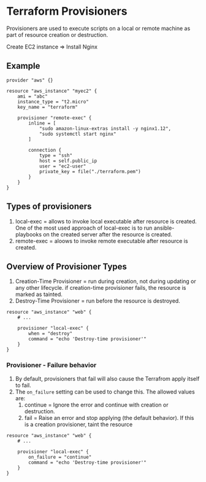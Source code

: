 # Terraform Provisioners

Provisioners are used to execute scripts on a local or remote machine as part of resource creation or destruction.

Create EC2 instance => Install Nginx 

## Example

```
provider "aws" {}

resource "aws_instance" "myec2" {
    ami = "abc"
    instance_type = "t2.micro"
    key_name = "terraform"

    provisioner "remote-exec" {
        inline = [
            "sudo amazon-linux-extras install -y nginx1.12",
            "sudo systemctl start nginx"
        ]

        connection {
            type = "ssh"
            host = self.public_ip
            user = "ec2-user"
            private_key = file("./terraform.pem")
        }
    }
}
```

## Types of provisioners
1. local-exec = allows to invoke local executable after resource is created. One of the most used approach of local-exec is to run ansible-playbooks on the created server after the resource is created.
2. remote-exec = aloows to invoke remote executable after resource is created.

## Overview of Provisioner Types
1. Creation-Time Provisioner = run during creation, not during updating or any other lifecycle. if creation-time provisioner fails, the resource is marked as tainted.
2. Destroy-Time Provisioner = run before the resource is destroyed.

```
resource "aws_instance" "web" {
    # ...

    provisioner "local-exec" {
        when = "destroy"
        command = "echo 'Destroy-time provisioner'"
    }
}
```

### Provisioner - Failure behavior
1. By default, provisioners that fail will also cause the Terrafrom apply itself to fail.
2. The ```on_failure``` setting can be used to change this. The allowed values are:
    1. continue = Ignore the error and continue with creation or destruction.
    2. fail = Raise an error and stop applying (the default behavior). If this is a creation provisioner, taint the resource

```
resource "aws_instance" "web" {
    # ...

    provisioner "local-exec" {
        on_failure = "continue"
        command = "echo 'Destroy-time provisioner'"
    }
}
```

